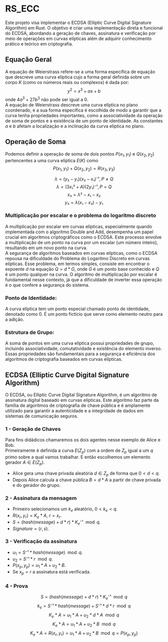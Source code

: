 # RS_ECC


Este projeto visa implementar o ECDSA (Elliptic Curve Digital Signature Algorithm) em Rust. O objetivo é criar uma implementação direta e funcional do ECDSA, abordando a geração de chaves, assinatura e verificação por meio de operações em curvas elípticas além de adquirir conhecimento prático e teórico em criptografia. 

## Equação Geral
A equação de Weierstrass refere-se a uma forma específica de equação que descreve uma curva elíptica cujo a forma geral definida sobre um corpo $K$ (como os números reais ou complexos) é dada por: $$y^2= x^3 + ax + b$$ onde $4a^3 + 27b^3$ não pode ser igual a $0$.
<br>
A equação de Weierstrass descreve uma curva elíptica no plano coordenado, e a sua forma específica é escolhida de modo a garantir que a curva tenha propriedades importantes, como a associatividade da operação de soma de pontos e a existência de um ponto de identidade. As constantes 
$a$ e $b$ afetam a localização e a inclinação da curva elíptica no plano.


## Operação de Soma

Podemos definir a operação de soma de dois pontos $P(x_1, y_1)$ e $Q(x_2, y_2)$ pertencentes a uma curva elíptica $E(K)$ como 
$$P(x_1, y_1) + Q(x_2, y_2) = R(x_3, y_3)$$

$$λ = (y₂ - y₁)(x₂ - x₁)⁻¹, P ≠ Q$$
$$λ = (3x₁² + A)(2y₁)⁻¹, P = Q$$
$$x₃ = λ² - x₁ - x₂$$
$$y₃ = λ(x₁ - x₃) - y₁$$


### Multiplicação por escalar e o problema do logaritmo discreto
A multiplicação por escalar em curvas elípticas, especialmente quando implementada com o algoritmo Double and Add, desempenha um papel crucial em algoritmos criptográficos como o ECDSA. Este processo envolve a multiplicação de um ponto na curva por um escalar (um número inteiro), resultando em um novo ponto na curva.
<br>
A segurança de algoritmos baseados em curvas elípticas, como o ECDSA repousa na dificuldade do Problema do Logaritmo Discreto em curvas elípticas. Esse problema, em termos simples, consiste em encontrar o expoente $d$ na equação $Q=d*G$, onde $G$ é um ponto base conhecido e $Q$ é um ponto qualquer na curva. O algoritmo de multiplicação por escalar é fundamental nesse contexto, já que a dificuldade de inverter essa operação é o que confere a segurança do sistema. 

### Ponto de Identidade:

A curva elíptica tem um ponto especial chamado ponto de identidade, denotado como 0. É um ponto fictício que serve como elemento neutro para a adição.

### Estrutura de Grupo: 

A soma de pontos em uma curva elíptica possui propriedades de grupo, incluindo associatividade, comutatividade e existência do elemento inverso. Essas propriedades são fundamentais para a segurança e eficiência dos algoritmos de criptografia baseados em curvas elípticas.

## ECDSA (Elliptic Curve Digital Signature Algorithm)

O ECDSA, ou Elliptic Curve Digital Signature Algorithm, é um algoritmo de assinatura digital baseado em curvas elípticas. Este algoritmo faz parte da família de algoritmos de criptografia de chave pública e é amplamente utilizado para garantir a autenticidade e a integridade de dados em sistemas de comunicação seguros.

### 1 - Geração de Chaves
Para fins didádicos chamaremos os dois agentes nesse exemplo de Alice e Bob. 
<br>Primeiramente é definida a curva $E(Z_p)$ com a ordem de $Z_p$ igual a um $q$ primo sobre a qual vamos trabalhar. E então escolhemos um elemento gerador $A \in E(Z_p)$. 
<br>
- Alice gera uma chave privada aleatória $d \in Z_p$ de forma que $0 < d < q$. 
- Depois Alice calcula a chave pública $B = d*A$ a partir de chave privada e do gerador do grupo.

### 2 - Assinatura da mensagem
- Primeiro selecionamos um $k_e$ aleatório, $0 < k_e < q$.
- $R(x_r, y_r) = K_e*A$, $r = x_r$.
- $S = (hash(message) + d*r)*K_e⁻¹\mod q$.
- $Signature = (r, s)$.

### 3 - Verificação da assinatura
- $u_1 = S⁻¹ * hash(message) \mod q$.
- $u_2 = S⁻¹* r \mod q$.
- $P(x_p, y_p) = u_1*A + u_2*B$.
- Se $x_p = r$ a assinatura está verificada.

### 4 - Prova
$$S = (hash(message) + d*r)*K_e⁻¹\mod q$$
$$k_e = S⁻¹*hash(message) + S⁻¹*d*r \mod q$$
$$K_e*A = u_1*A + u_2*d*A \mod q$$
$$K_e*A = u_1*A + u_2*B \mod q$$
$$K_e*A = R(x_r, y_r) = u_1*A + u_2*B \mod q = P(x_p, y_p) $$